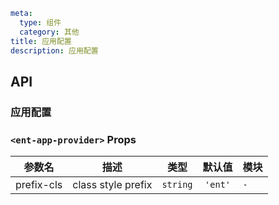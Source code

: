 ```yaml
meta:
  type: 组件
  category: 其他
title: 应用配置
description: 应用配置
```


## API

### 应用配置

### `<ent-app-provider>` Props

|参数名|描述|类型|默认值|模块|
|---|---|---|:---:|---|
|prefix-cls|class style prefix|`string`|`'ent'`|`-`|


